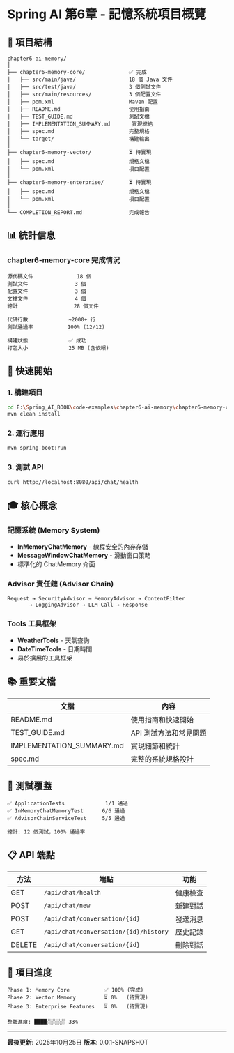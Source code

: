 # Spring AI 第6章 - 記憶系統項目概覽

## 🎯 項目結構

```
chapter6-ai-memory/
│
├── chapter6-memory-core/              ✅ 完成
│   ├── src/main/java/                 18 個 Java 文件
│   ├── src/test/java/                 3 個測試文件
│   ├── src/main/resources/            3 個配置文件
│   ├── pom.xml                        Maven 配置
│   ├── README.md                      使用指南
│   ├── TEST_GUIDE.md                  測試文檔
│   ├── IMPLEMENTATION_SUMMARY.md       實現總結
│   ├── spec.md                        完整規格
│   └── target/                        構建輸出
│
├── chapter6-memory-vector/            ⏳ 待實現
│   ├── spec.md                        規格文檔
│   └── pom.xml                        項目配置
│
├── chapter6-memory-enterprise/        ⏳ 待實現
│   ├── spec.md                        規格文檔
│   └── pom.xml                        項目配置
│
└── COMPLETION_REPORT.md               完成報告
```

## 📊 統計信息

### chapter6-memory-core 完成情況

```
源代碼文件              18 個
測試文件               3 個
配置文件               3 個
文檔文件               4 個
總計                  28 個文件

代碼行數             ~2000+ 行
測試通過率           100% (12/12)

構建狀態             ✅ 成功
打包大小             25 MB (含依賴)
```

## 🚀 快速開始

### 1. 構建項目

```bash
cd E:\Spring_AI_BOOK\code-examples\chapter6-ai-memory\chapter6-memory-core
mvn clean install
```

### 2. 運行應用

```bash
mvn spring-boot:run
```

### 3. 測試 API

```bash
curl http://localhost:8080/api/chat/health
```

## 🎓 核心概念

### 記憶系統 (Memory System)

- **InMemoryChatMemory** - 線程安全的內存存儲
- **MessageWindowChatMemory** - 滑動窗口策略
- 標準化的 ChatMemory 介面

### Advisor 責任鏈 (Advisor Chain)

```
Request → SecurityAdvisor → MemoryAdvisor → ContentFilter
       → LoggingAdvisor → LLM Call → Response
```

### Tools 工具框架

- **WeatherTools** - 天氣查詢
- **DateTimeTools** - 日期時間
- 易於擴展的工具框架

## 📚 重要文檔

| 文檔 | 內容 |
|------|------|
| README.md | 使用指南和快速開始 |
| TEST_GUIDE.md | API 測試方法和常見問題 |
| IMPLEMENTATION_SUMMARY.md | 實現細節和統計 |
| spec.md | 完整的系統規格設計 |

## 🧪 測試覆蓋

```
✅ ApplicationTests             1/1 通過
✅ InMemoryChatMemoryTest      6/6 通過
✅ AdvisorChainServiceTest     5/5 通過

總計: 12 個測試，100% 通過率
```

## 📋 API 端點

| 方法 | 端點 | 功能 |
|------|------|------|
| GET | `/api/chat/health` | 健康檢查 |
| POST | `/api/chat/new` | 新建對話 |
| POST | `/api/chat/conversation/{id}` | 發送消息 |
| GET | `/api/chat/conversation/{id}/history` | 歷史記錄 |
| DELETE | `/api/chat/conversation/{id}` | 刪除對話 |

## 🔄 項目進度

```
Phase 1: Memory Core           ✅ 100% (完成)
Phase 2: Vector Memory         ⏳ 0%   (待實現)
Phase 3: Enterprise Features   ⏳ 0%   (待實現)

整體進度: ████░░░░░░ 33%
```

---

**最後更新**: 2025年10月25日
**版本**: 0.0.1-SNAPSHOT
